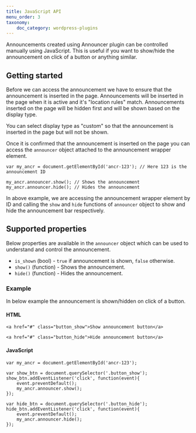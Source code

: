 ```yaml
---
title: JavaScript API
menu_order: 3
taxonomy:
    doc_category: wordpress-plugins
---
```


Announcements created using Announcer plugin can be controlled manually using JavaScript. This is useful if you want to show/hide the announcement on click of a button or anything similar.

## Getting started

Before we can access the announcement we have to ensure that the announcement is inserted in the page. Announcements will be inserted in the page when it is active and it's "location rules" match. Announcements inserted on the page will be hidden first and will be shown based on the display type.

You can select display type as "custom" so that the announcement is inserted in the page but will not be shown.

Once it is confirmed that the announcement is inserted on the page you can access the `announcer` object attached to the announcement wrapper element.

```
var my_ancr = document.getElementById('ancr-123'); // Here 123 is the announcement ID

my_ancr.announcer.show(); // Shows the announcement
my_ancr.announcer.hide(); // Hides the announcement

```

In above example, we are accessing the announcement wrapper element by ID and calling the `show` and `hide` functions of `announcer` object to show and hide the announcement bar respectively.

## Supported properties

Below properties are available in the `announcer` object which can be used to understand and control the announcement.

- `is_shown` (bool) - `true` if announcement is shown, `false` otherwise.
- `show()` (function) - Shows the announcement.
- `hide()` (function) - Hides the announcement.

### Example

In below example the announcement is shown/hidden on click of a button.


#### HTML
```
<a href="#" class="button_show">Show announcement button</a>

<a href="#" class="button_hide">Hide announcement button</a>
```

#### JavaScript

```
var my_ancr = document.getElementById('ancr-123');

var show_btn = document.querySelector('.button_show');
show_btn.addEventListener('click', function(event){
    event.preventDefault();
    my_ancr.announcer.show();
});

var hide_btn = document.querySelector('.button_hide');
hide_btn.addEventListener('click', function(event){
    event.preventDefault();
    my_ancr.announcer.hide();
});
```
